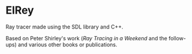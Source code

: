 # ElRey

Ray tracer made using the SDL library and C++.

Based on Peter Shirley's work (*Ray Tracing in a Weekend* and the follow-ups) and various other books or publications.


